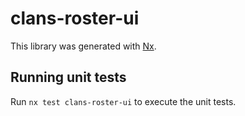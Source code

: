 # clans-roster-ui

This library was generated with [Nx](https://nx.dev).

## Running unit tests

Run `nx test clans-roster-ui` to execute the unit tests.
